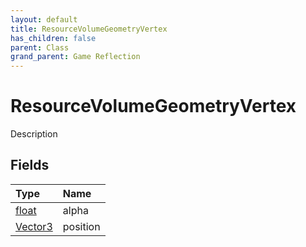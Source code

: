 ```yaml
---
layout: default
title: ResourceVolumeGeometryVertex
has_children: false
parent: Class
grand_parent: Game Reflection
---
```

# ResourceVolumeGeometryVertex
Description 

## Fields
| Type | Name |
|:-------------|:--------------|
| [float](/game-reflection/components/float.md) | alpha |
| [Vector3](/game-reflection/classes/vector3.md) | position |
